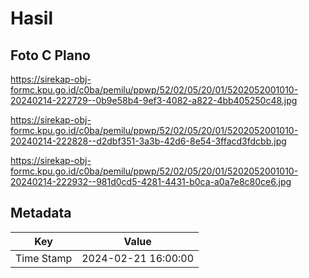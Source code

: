 # Hasil

## Foto C Plano

https://sirekap-obj-formc.kpu.go.id/c0ba/pemilu/ppwp/52/02/05/20/01/5202052001010-20240214-222729--0b9e58b4-9ef3-4082-a822-4bb405250c48.jpg

https://sirekap-obj-formc.kpu.go.id/c0ba/pemilu/ppwp/52/02/05/20/01/5202052001010-20240214-222828--d2dbf351-3a3b-42d6-8e54-3ffacd3fdcbb.jpg

https://sirekap-obj-formc.kpu.go.id/c0ba/pemilu/ppwp/52/02/05/20/01/5202052001010-20240214-222932--981d0cd5-4281-4431-b0ca-a0a7e8c80ce6.jpg


## Metadata

| Key        | Value               |
| ---------- | ------------------- |
| Time Stamp | 2024-02-21 16:00:00 |



